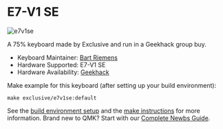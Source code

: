 # E7-V1 SE

![e7v1se](https://i.imgur.com/ksbDEYh.jpg)

A 75% keyboard made by Exclusive and run in a Geekhack group buy.

-   Keyboard Maintainer: [Bart Riemens](https://github.com/briemens)
-   Hardware Supported: E7-V1 SE
-   Hardware Availability: [Geekhack](https://geekhack.org/index.php?topic=101363)

Make example for this keyboard (after setting up your build environment):

    make exclusive/e7v1se:default

See the [build environment setup](https://docs.qmk.fm/#/getting_started_build_tools) and the [make instructions](https://docs.qmk.fm/#/getting_started_make_guide) for more information. Brand new to QMK? Start with our [Complete Newbs Guide](https://docs.qmk.fm/#/newbs).
